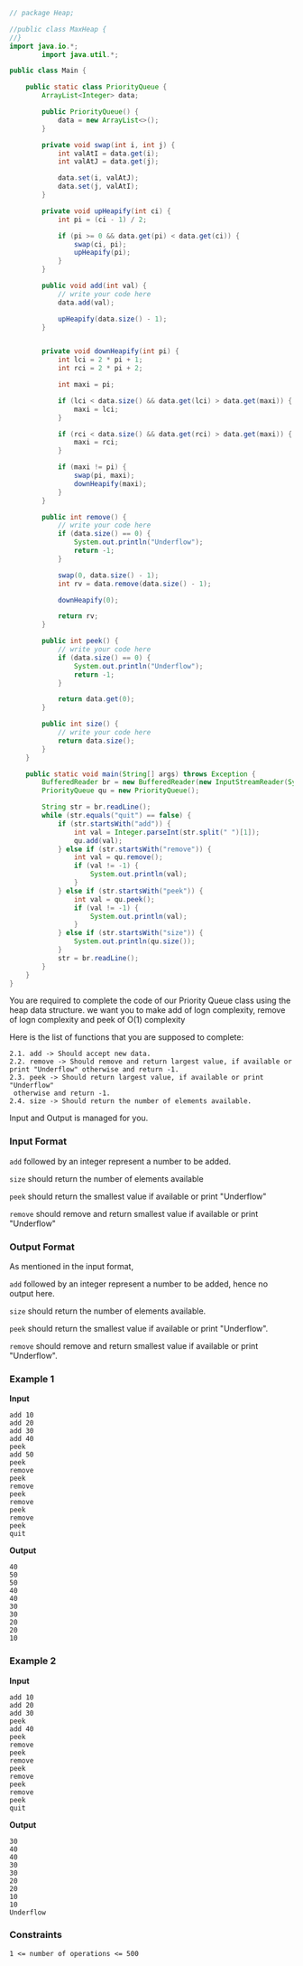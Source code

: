 ```java
// package Heap;

//public class MaxHeap {
//}
import java.io.*;
        import java.util.*;

public class Main {

    public static class PriorityQueue {
        ArrayList<Integer> data;

        public PriorityQueue() {
            data = new ArrayList<>();
        }

        private void swap(int i, int j) {
            int valAtI = data.get(i);
            int valAtJ = data.get(j);

            data.set(i, valAtJ);
            data.set(j, valAtI);
        }

        private void upHeapify(int ci) {
            int pi = (ci - 1) / 2;

            if (pi >= 0 && data.get(pi) < data.get(ci)) {
                swap(ci, pi);
                upHeapify(pi);
            }
        }

        public void add(int val) {
            // write your code here
            data.add(val);

            upHeapify(data.size() - 1);
        }


        private void downHeapify(int pi) {
            int lci = 2 * pi + 1;
            int rci = 2 * pi + 2;

            int maxi = pi;

            if (lci < data.size() && data.get(lci) > data.get(maxi)) {
                maxi = lci;
            }

            if (rci < data.size() && data.get(rci) > data.get(maxi)) {
                maxi = rci;
            }

            if (maxi != pi) {
                swap(pi, maxi);
                downHeapify(maxi);
            }
        }

        public int remove() {
            // write your code here
            if (data.size() == 0) {
                System.out.println("Underflow");
                return -1;
            }

            swap(0, data.size() - 1);
            int rv = data.remove(data.size() - 1);

            downHeapify(0);

            return rv;
        }

        public int peek() {
            // write your code here
            if (data.size() == 0) {
                System.out.println("Underflow");
                return -1;
            }

            return data.get(0);
        }

        public int size() {
            // write your code here
            return data.size();
        }
    }

    public static void main(String[] args) throws Exception {
        BufferedReader br = new BufferedReader(new InputStreamReader(System.in));
        PriorityQueue qu = new PriorityQueue();

        String str = br.readLine();
        while (str.equals("quit") == false) {
            if (str.startsWith("add")) {
                int val = Integer.parseInt(str.split(" ")[1]);
                qu.add(val);
            } else if (str.startsWith("remove")) {
                int val = qu.remove();
                if (val != -1) {
                    System.out.println(val);
                }
            } else if (str.startsWith("peek")) {
                int val = qu.peek();
                if (val != -1) {
                    System.out.println(val);
                }
            } else if (str.startsWith("size")) {
                System.out.println(qu.size());
            }
            str = br.readLine();
        }
    }
}
```

You are required to complete the code of our Priority Queue class using the heap data structure. we want you to make add of logn complexity, remove of logn complexity and peek of O(1) complexity

Here is the list of functions that you are supposed to complete:

```
2.1. add -> Should accept new data.
2.2. remove -> Should remove and return largest value, if available or print "Underflow" otherwise and return -1.
2.3. peek -> Should return largest value, if available or print "Underflow" 
 otherwise and return -1.
2.4. size -> Should return the number of elements available.
```

Input and Output is managed for you.

### Input Format

`add` followed by an integer represent a number to be added.

`size` should return the number of elements available

`peek` should return the smallest value if available or print "Underflow"

`remove` should remove and return smallest value if available or print "Underflow"

### Output Format

As mentioned in the input format,

`add` followed by an integer represent a number to be added, hence no output here.

`size` should return the number of elements available.

`peek` should return the smallest value if available or print "Underflow".

`remove` should remove and return smallest value if available or print "Underflow".

### Example 1

**Input**

```
add 10
add 20
add 30
add 40
peek
add 50
peek
remove
peek
remove
peek
remove
peek
remove
peek
quit
```

**Output**

```
40
50
50
40
40
30
30
20
20
10
```

### Example 2

**Input**

```
add 10
add 20
add 30
peek
add 40
peek
remove
peek
remove
peek
remove
peek
remove
peek
quit
```

**Output**

```
30
40
40
30
30
20
20
10
10
Underflow
```

### Constraints

`1 <= number of operations <= 500`